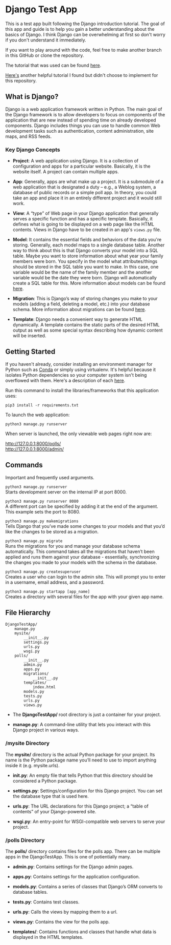 # Django Test App
This is a test app built following the Django introduction tutorial. The goal of this app and guide is to help you gain a better understanding about the basics of Django. I think Django can be overwhelming at first so don't worry if you don't understand it immediately. 

If you want to play around with the code, feel free to make another branch in this GitHub or clone the repository.

The tutorial that was used can be found [here](https://docs.djangoproject.com/en/2.2/intro/).

[Here's](https://realpython.com/get-started-with-django-1/) another helpful tutorial I found but didn't choose to implement for this repository. 

## What is Django?
Django is a web application framework written in Python. The main goal of the Django framework is to allow developers to focus on components of the application that are new instead of spending time on already developed components. Django includes things you can use to handle common Web development tasks such as authentication, content administration, site maps, and RSS feeds.

### Key Django Concepts
- **Project**: A web application using Django. It is a collection of configuration and apps for a particular website. Basically, it is the website itself. A project can contain multiple apps.

- **App**: Generally, apps are what make up a project. It is a submodule of a web application that is designated a duty – e.g., a Weblog system, a database of public records or a simple poll app. In theory, you could take an app and place it in an entirely different project and it would still work.

- **View**: A “type” of Web page in your Django application that generally serves a specific function and has a specific template. Basically, it defines what is going to be displayed on a web page like the HTML contents. Views in Django have to be created in an app's `views.py` file.

- **Model**: It contains the essential fields and behaviors of the data you're storing. Generally, each model maps to a single database table. Another way to think about this is that Django converts your model into a SQL table. Maybe you want to store information about what year your family members were born. You specify in the model what attributes/things should be stored in the SQL table you want to make. In this case, one variable would be the name of the family member and the another variable would be the date they were born. Django will automatically create a SQL table for this. More information about models can be found [here](https://docs.djangoproject.com/en/2.2/topics/db/models/).

- **Migration**: This is Django’s way of storing changes you make to your models (adding a field, deleting a model, etc.) into your database schema. More information about migrations can be found [here](https://docs.djangoproject.com/en/2.2/topics/migrations/).

- **Template**: Django needs a convenient way to generate HTML dynamically. A template contains the static parts of the desired HTML output as well as some special syntax describing how dynamic content will be inserted. 

## Getting Started
If you haven't already, consider installing an environment manager for Python such as [Conda](https://docs.conda.io/en/latest/) or simply using virtualenv. It's helpful because it isolates Python dependencies so your computer system isn't being overflowed with them. Here's a description of each [here](http://deeplearning.lipingyang.org/2018/12/23/anaconda-vs-miniconda-vs-virtualenv/).

Run this command to install the libraries/frameworks that this application uses:

`pip3 install -r requirements.txt`

To launch the web application:

`python3 manage.py runserver`

When server is launched, the only viewable web pages right now are:    

http://127.0.0.1:8000/polls/  
http://127.0.0.1:8000/admin/

## Commands
Important and frequently used arguments.

`python3 manage.py runserver`   
Starts development server on the internal IP at port 8000.

`python3 manage.py runserver 8080`   
A different port can be specified by adding it at the end of the argument. This example sets the port to 8080.

`python3 manage.py makemigrations`      
Tells Django that you’ve made some changes to your models and that you’d like the changes to be stored as a migration. 

`python3 manage.py migrate`     
Runs the migrations for you and manage your database schema automatically. This command takes all the migrations that haven’t been applied and runs them against your database - essentially, synchronizing the changes you made to your models with the schema in the database.

`python3 manage.py createsuperuser`     
Creates a user who can login to the admin site. This will prompt you to enter in a username, email address, and a password.

`python3 manage.py startapp [app_name]`     
Creates a directory with several files for the app with your given app name.

## File Hierarchy
```
DjangoTestApp/
    manage.py
    mysite/
        __init__.py
        settings.py
        urls.py
        wsgi.py
    polls/
        __init__.py
        admin.py
        apps.py
        migrations/
            __init__.py
        templates/
            index.html
        models.py
        tests.py
        urls.py
        views.py
```

- The **DjangoTestApp/** root directory is just a container for your project.

- **manage.py**: A command-line utility that lets you interact with this Django project in various ways.

### /mysite Directory
The **mysite/** directory is the actual Python package for your project. Its name is the Python package name you’ll need to use to import anything inside it (e.g. mysite.urls).

- **__init__.py**: An empty file that tells Python that this directory should be considered a Python package.

- **settings.py**: Settings/configuration for this Django project. You can set the database type that is used here.

- **urls.py**: The URL declarations for this Django project; a “table of contents” of your Django-powered site.

- **wsgi.py**: An entry-point for WSGI-compatible web servers to serve your project.

### /polls Directory
The **polls/** directory contains files for the polls app. There can be multiple apps in the DjangoTestApp. This is one of potientially many.

- **admin.py**: Contains settings for the Django admin pages.

- **apps.py**: Contains settings for the application configuration.

- **models.py**: Contains a series of classes that Django’s ORM converts to database tables.

- **tests.py**: Contains test classes.

- **urls.py**: Calls the views by mapping them to a url.

- **views.py**: Contains the view for the polls app. 

- **templates/**: Contains functions and classes that handle what data is displayed in the HTML templates.